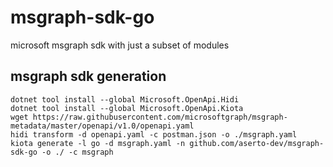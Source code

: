 # msgraph-sdk-go
microsoft msgraph sdk with just a subset of modules

## msgraph sdk generation

```
dotnet tool install --global Microsoft.OpenApi.Hidi
dotnet tool install --global Microsoft.OpenApi.Kiota
wget https://raw.githubusercontent.com/microsoftgraph/msgraph-metadata/master/openapi/v1.0/openapi.yaml
hidi transform -d openapi.yaml -c postman.json -o ./msgraph.yaml
kiota generate -l go -d msgraph.yaml -n github.com/aserto-dev/msgraph-sdk-go -o ./ -c msgraph
```